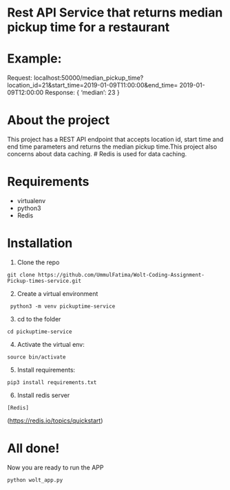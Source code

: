 # Rest API Service that returns median pickup time for a restaurant

# Example:
Request:
localhost:50000/median_pickup_time?location_id=21&start_time=2019-01-09T11:00:00&end_time=
2019-01-09T12:00:00
Response:
{
‘median’: 23
}

# About the project
This project has a REST API endpoint that accepts location id, start time and end time parameters and returns the median pickup time.This project also concerns about data caching. # Redis is used for data caching. 

# Requirements
- virtualenv
- python3
- Redis

# Installation
1. Clone the repo
```
git clone https://github.com/UmmulFatima/Wolt-Coding-Assignment-Pickup-times-service.git
```
2. Create a virtual environment
```
 python3 -m venv pickuptime-service
```
3. cd to the folder
```
cd pickuptime-service
```
4. Activate the virtual env:
```
source bin/activate
```
5. Install requirements:
```
pip3 install requirements.txt
```
6. Install redis server
```
[Redis]
```
(https://redis.io/topics/quickstart)

# All done!
Now you are ready to run the APP
```
python wolt_app.py
```
